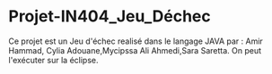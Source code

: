 # Projet-IN404_Jeu_Déchec
Ce projet est un Jeu d'échec realisé dans le langage JAVA par : Amir Hammad, Cylia Adouane,Mycipssa Ali Ahmedi,Sara Saretta.
On peut l'exécuter sur la éclipse.
